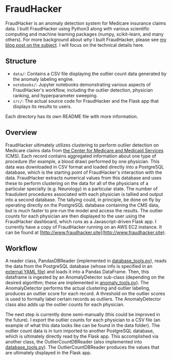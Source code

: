 # FraudHacker
FraudHacker is an anomaly detection system for Medicare insurance claims data. I built FraudHacker using Python3 along with various scientific computing and machine learning packages (numpy, scikit-learn, and many others). For more background about _why_ I built FraudHacker, please see [my blog post on the subject](http://www.fraudhacker.site/about). I will focus on the technical details here. 

## Structure
* `data/`: Contains a CSV file displaying the outlier count data generated by the anomaly labeling engine.
* `notebooks/`: Jupyter notebooks demonstrating various aspects of FraudHacker's workflow, including the outlier detection, physician ranking, and hyperparameter sweeping.
* `src/`: The actual source code for FraudHacker and the Flask app that displays its results to users.

Each directory has its own README file with more information.

## Overview
FraudHacker ultimately utilizes clustering to perform outlier detection on Medicare claims data from [the Center for Medicare and Medicaid Services](https://www.cms.gov/) (CMS). Each record contains aggregated information about one type of procedure (for example, a blood draw) performed by one physician. This data was downloaded in CSV format and loaded directly into a PostgreSQL database, which is the starting point of FraudHacker's interaction with the data. FraudHacker extracts numerical values from this database and uses these to perform clustering on the data for all of the physicians of a particular specialty (e.g. Neurology) in a particular state. The number of fraudulent procedures associated with each physician is tallied and output into a second database. The tallying could, in principle, be done on fly by operating directly on the PostgreSQL database containing the CMS data, but is much faster to pre-run the model and access the results. The outlier counts for each physician are then displayed to the user using the FraudHacker dashboard, which runs as a Javascript-driven Flask app. I currently have a copy of FraudHacker running on an AWS EC2 instance. It can be found at [http://www.fraudhacker.site](http://www.fraudhacker.site). 

## Workflow
A reader class, PandasDBReader (implemented in [database_tools.py](https://github.com/dchannah/fraudhacker/blob/master/src/database_tools.py)), reads the data from the PostgreSQL database (whose info is specified in an [external YAML file](https://github.com/dchannah/fraudhacker/blob/master/src/config.yaml)) and loads it into a Pandas DataFrame. Then, this dataframe is ingested by an AnomalyDetector sub-class (depending on the desired algorithm; these are implemented in [anomaly_tools.py](https://github.com/dchannah/fraudhacker/blob/master/src/anomaly_tools.py)). The AnomalyDetector performs the actual clustering and outlier labeling, produces an outlier score for each record. A threshold on the outlier scores is used to formally label certain records as outliers. The AnomalyDetector class also adds up the outlier counts for each physician.

The next step is currently done semi-manually (this could be improved in the future). I export the outlier counts for each physician to a CSV file (an example of what this data looks like can be found in the data folder). The outlier count data is in turn imported to another PostgreSQL database, which is ultimately directly read by the Flask app. This accomplished via another class, the OutlierCountDBReader (also implemented into [database_tools.py](https://github.com/dchannah/fraudhacker/blob/master/src/database_tools.py)). The OutlierCountDBReader produces the values that are ultimately displayed in the Flask app.
